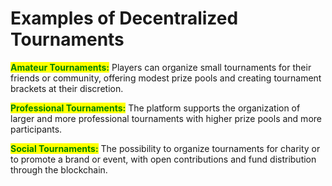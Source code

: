# Examples of Decentralized Tournaments

<mark style="color:green;">**Amateur Tournaments:**</mark> Players can organize small tournaments for their friends or community, offering modest prize pools and creating tournament brackets at their discretion.&#x20;

<mark style="color:green;">**Professional Tournaments:**</mark> The platform supports the organization of larger and more professional tournaments with higher prize pools and more participants.

<mark style="color:green;">**Social Tournaments:**</mark> The possibility to organize tournaments for charity or to promote a brand or event, with open contributions and fund distribution through the blockchain.
